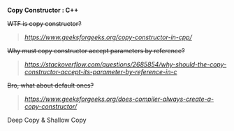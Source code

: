 **Copy Constructor : C++**

~~WTF is copy constructor?~~ 
> *https://www.geeksforgeeks.org/copy-constructor-in-cpp/*

~~Why must copy constructor accept parameters by reference?~~ 
>*https://stackoverflow.com/questions/2685854/why-should-the-copy-constructor-accept-its-parameter-by-reference-in-c*

~~Bro, what about default ones?~~ 
>*https://www.geeksforgeeks.org/does-compiler-always-create-a-copy-constructor/*

Deep Copy & Shallow Copy
